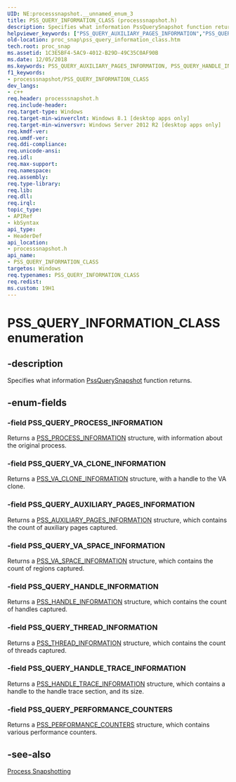 ```yaml
---
UID: NE:processsnapshot.__unnamed_enum_3
title: PSS_QUERY_INFORMATION_CLASS (processsnapshot.h)
description: Specifies what information PssQuerySnapshot function returns.
helpviewer_keywords: ["PSS_QUERY_AUXILIARY_PAGES_INFORMATION","PSS_QUERY_HANDLE_INFORMATION","PSS_QUERY_HANDLE_TRACE_INFORMATION","PSS_QUERY_INFORMATION_CLASS","PSS_QUERY_INFORMATION_CLASS enumeration","PSS_QUERY_PERFORMANCE_COUNTERS","PSS_QUERY_PROCESS_INFORMATION","PSS_QUERY_THREAD_INFORMATION","PSS_QUERY_VA_CLONE_INFORMATION","PSS_QUERY_VA_SPACE_INFORMATION","proc_snap.pss_query_information_class","processsnapshot/PSS_QUERY_AUXILIARY_PAGES_INFORMATION","processsnapshot/PSS_QUERY_HANDLE_INFORMATION","processsnapshot/PSS_QUERY_HANDLE_TRACE_INFORMATION","processsnapshot/PSS_QUERY_INFORMATION_CLASS","processsnapshot/PSS_QUERY_PERFORMANCE_COUNTERS","processsnapshot/PSS_QUERY_PROCESS_INFORMATION","processsnapshot/PSS_QUERY_THREAD_INFORMATION","processsnapshot/PSS_QUERY_VA_CLONE_INFORMATION","processsnapshot/PSS_QUERY_VA_SPACE_INFORMATION"]
old-location: proc_snap\pss_query_information_class.htm
tech.root: proc_snap
ms.assetid: 1C3E5BF4-5AC9-4012-B29D-49C35C0AF90B
ms.date: 12/05/2018
ms.keywords: PSS_QUERY_AUXILIARY_PAGES_INFORMATION, PSS_QUERY_HANDLE_INFORMATION, PSS_QUERY_HANDLE_TRACE_INFORMATION, PSS_QUERY_INFORMATION_CLASS, PSS_QUERY_INFORMATION_CLASS enumeration, PSS_QUERY_PERFORMANCE_COUNTERS, PSS_QUERY_PROCESS_INFORMATION, PSS_QUERY_THREAD_INFORMATION, PSS_QUERY_VA_CLONE_INFORMATION, PSS_QUERY_VA_SPACE_INFORMATION, proc_snap.pss_query_information_class, processsnapshot/PSS_QUERY_AUXILIARY_PAGES_INFORMATION, processsnapshot/PSS_QUERY_HANDLE_INFORMATION, processsnapshot/PSS_QUERY_HANDLE_TRACE_INFORMATION, processsnapshot/PSS_QUERY_INFORMATION_CLASS, processsnapshot/PSS_QUERY_PERFORMANCE_COUNTERS, processsnapshot/PSS_QUERY_PROCESS_INFORMATION, processsnapshot/PSS_QUERY_THREAD_INFORMATION, processsnapshot/PSS_QUERY_VA_CLONE_INFORMATION, processsnapshot/PSS_QUERY_VA_SPACE_INFORMATION
f1_keywords:
- processsnapshot/PSS_QUERY_INFORMATION_CLASS
dev_langs:
- c++
req.header: processsnapshot.h
req.include-header: 
req.target-type: Windows
req.target-min-winverclnt: Windows 8.1 [desktop apps only]
req.target-min-winversvr: Windows Server 2012 R2 [desktop apps only]
req.kmdf-ver: 
req.umdf-ver: 
req.ddi-compliance: 
req.unicode-ansi: 
req.idl: 
req.max-support: 
req.namespace: 
req.assembly: 
req.type-library: 
req.lib: 
req.dll: 
req.irql: 
topic_type:
- APIRef
- kbSyntax
api_type:
- HeaderDef
api_location:
- processsnapshot.h
api_name:
- PSS_QUERY_INFORMATION_CLASS
targetos: Windows
req.typenames: PSS_QUERY_INFORMATION_CLASS
req.redist: 
ms.custom: 19H1
---
```


# PSS_QUERY_INFORMATION_CLASS enumeration


## -description


Specifies what information <a href="https://docs.microsoft.com/previous-versions/windows/desktop/api/processsnapshot/nf-processsnapshot-pssquerysnapshot">PssQuerySnapshot</a> function returns.


## -enum-fields




### -field PSS_QUERY_PROCESS_INFORMATION

Returns a <a href="https://docs.microsoft.com/previous-versions/windows/desktop/api/processsnapshot/ns-processsnapshot-pss_process_information">PSS_PROCESS_INFORMATION</a> structure, with information about the original process.


### -field PSS_QUERY_VA_CLONE_INFORMATION

Returns a <a href="https://docs.microsoft.com/previous-versions/windows/desktop/api/processsnapshot/ns-processsnapshot-pss_va_clone_information">PSS_VA_CLONE_INFORMATION</a> structure, with a handle to the VA clone.


### -field PSS_QUERY_AUXILIARY_PAGES_INFORMATION

Returns a <a href="https://docs.microsoft.com/previous-versions/windows/desktop/api/processsnapshot/ns-processsnapshot-pss_auxiliary_pages_information">PSS_AUXILIARY_PAGES_INFORMATION</a> structure, which contains the count of auxiliary pages captured.


### -field PSS_QUERY_VA_SPACE_INFORMATION

Returns a <a href="https://docs.microsoft.com/previous-versions/windows/desktop/api/processsnapshot/ns-processsnapshot-pss_va_space_information">PSS_VA_SPACE_INFORMATION</a> structure, which contains the count of regions captured.


### -field PSS_QUERY_HANDLE_INFORMATION

Returns a <a href="https://docs.microsoft.com/previous-versions/windows/desktop/api/processsnapshot/ns-processsnapshot-pss_handle_information">PSS_HANDLE_INFORMATION</a> structure, which contains the count of handles captured.


### -field PSS_QUERY_THREAD_INFORMATION

Returns a <a href="https://docs.microsoft.com/previous-versions/windows/desktop/api/processsnapshot/ns-processsnapshot-pss_thread_information">PSS_THREAD_INFORMATION</a> structure, which contains the count of threads captured.


### -field PSS_QUERY_HANDLE_TRACE_INFORMATION

Returns a <a href="https://docs.microsoft.com/previous-versions/windows/desktop/api/processsnapshot/ns-processsnapshot-pss_handle_trace_information">PSS_HANDLE_TRACE_INFORMATION</a> structure, which contains a handle to the handle trace section, and its size.


### -field PSS_QUERY_PERFORMANCE_COUNTERS

Returns a <a href="https://docs.microsoft.com/previous-versions/windows/desktop/api/processsnapshot/ns-processsnapshot-pss_performance_counters">PSS_PERFORMANCE_COUNTERS</a> structure, which contains various performance counters.


## -see-also




<a href="https://docs.microsoft.com/previous-versions/windows/desktop/proc_snap/process-snapshotting-portal">Process Snapshotting</a>
 

 

